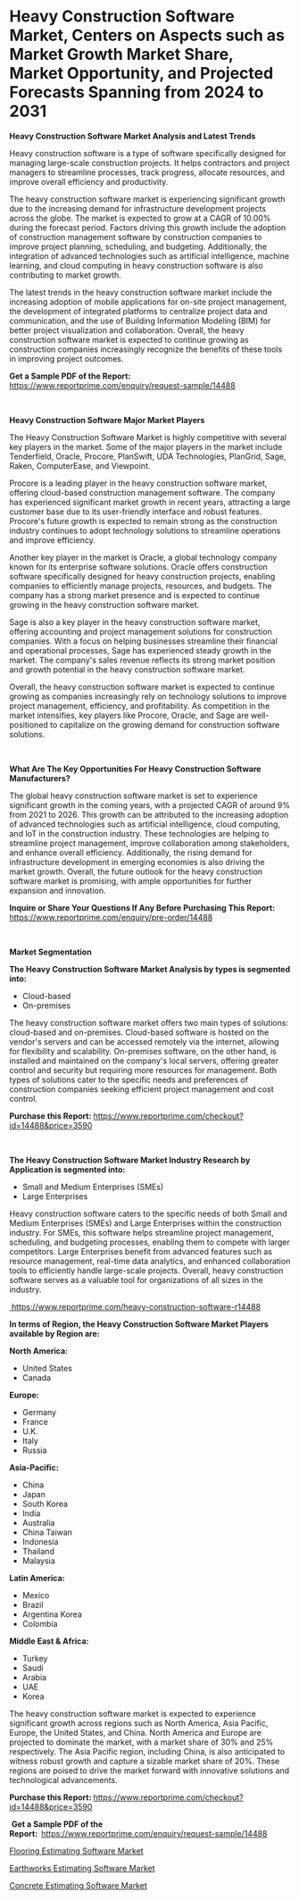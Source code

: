 <p><h1>Heavy Construction Software Market, Centers on Aspects such as Market Growth Market Share, Market Opportunity, and Projected Forecasts Spanning from 2024 to 2031</h1></p><p><strong>Heavy Construction Software Market Analysis and Latest Trends</strong></p>
<p><p>Heavy construction software is a type of software specifically designed for managing large-scale construction projects. It helps contractors and project managers to streamline processes, track progress, allocate resources, and improve overall efficiency and productivity.</p><p>The heavy construction software market is experiencing significant growth due to the increasing demand for infrastructure development projects across the globe. The market is expected to grow at a CAGR of 10.00% during the forecast period. Factors driving this growth include the adoption of construction management software by construction companies to improve project planning, scheduling, and budgeting. Additionally, the integration of advanced technologies such as artificial intelligence, machine learning, and cloud computing in heavy construction software is also contributing to market growth.</p><p>The latest trends in the heavy construction software market include the increasing adoption of mobile applications for on-site project management, the development of integrated platforms to centralize project data and communication, and the use of Building Information Modeling (BIM) for better project visualization and collaboration. Overall, the heavy construction software market is expected to continue growing as construction companies increasingly recognize the benefits of these tools in improving project outcomes.</p></p>
<p><strong>Get a Sample PDF of the Report:&nbsp;</strong> <a href="https://www.reportprime.com/enquiry/request-sample/14488">https://www.reportprime.com/enquiry/request-sample/14488</a></p>
<p>&nbsp;</p>
<p><strong>Heavy Construction Software Major Market Players</strong></p>
<p><p>The Heavy Construction Software Market is highly competitive with several key players in the market. Some of the major players in the market include Tenderfield, Oracle, Procore, PlanSwift, UDA Technologies, PlanGrid, Sage, Raken, ComputerEase, and Viewpoint.</p><p>Procore is a leading player in the heavy construction software market, offering cloud-based construction management software. The company has experienced significant market growth in recent years, attracting a large customer base due to its user-friendly interface and robust features. Procore's future growth is expected to remain strong as the construction industry continues to adopt technology solutions to streamline operations and improve efficiency.</p><p>Another key player in the market is Oracle, a global technology company known for its enterprise software solutions. Oracle offers construction software specifically designed for heavy construction projects, enabling companies to efficiently manage projects, resources, and budgets. The company has a strong market presence and is expected to continue growing in the heavy construction software market.</p><p>Sage is also a key player in the heavy construction software market, offering accounting and project management solutions for construction companies. With a focus on helping businesses streamline their financial and operational processes, Sage has experienced steady growth in the market. The company's sales revenue reflects its strong market position and growth potential in the heavy construction software market.</p><p>Overall, the heavy construction software market is expected to continue growing as companies increasingly rely on technology solutions to improve project management, efficiency, and profitability. As competition in the market intensifies, key players like Procore, Oracle, and Sage are well-positioned to capitalize on the growing demand for construction software solutions.</p></p>
<p>&nbsp;</p>
<p><strong>What Are The Key Opportunities For Heavy Construction Software Manufacturers?</strong></p>
<p><p>The global heavy construction software market is set to experience significant growth in the coming years, with a projected CAGR of around 9% from 2021 to 2026. This growth can be attributed to the increasing adoption of advanced technologies such as artificial intelligence, cloud computing, and IoT in the construction industry. These technologies are helping to streamline project management, improve collaboration among stakeholders, and enhance overall efficiency. Additionally, the rising demand for infrastructure development in emerging economies is also driving the market growth. Overall, the future outlook for the heavy construction software market is promising, with ample opportunities for further expansion and innovation.</p></p>
<p><strong>Inquire or Share Your Questions If Any Before Purchasing This Report:</strong> <a href="https://www.reportprime.com/enquiry/pre-order/14488">https://www.reportprime.com/enquiry/pre-order/14488</a></p>
<p>&nbsp;</p>
<p><strong>Market Segmentation</strong></p>
<p><strong>The Heavy Construction Software Market Analysis by types is segmented into:</strong></p>
<p><ul><li>Cloud-based</li><li>On-premises</li></ul></p>
<p><p>The heavy construction software market offers two main types of solutions: cloud-based and on-premises. Cloud-based software is hosted on the vendor's servers and can be accessed remotely via the internet, allowing for flexibility and scalability. On-premises software, on the other hand, is installed and maintained on the company's local servers, offering greater control and security but requiring more resources for management. Both types of solutions cater to the specific needs and preferences of construction companies seeking efficient project management and cost control.</p></p>
<p><strong>Purchase this Report:&nbsp;</strong><a href="https://www.reportprime.com/checkout?id=14488&price=3590">https://www.reportprime.com/checkout?id=14488&price=3590</a></p>
<p>&nbsp;</p>
<p><strong>The Heavy Construction Software Market Industry Research by Application is segmented into:</strong></p>
<p><ul><li>Small and Medium Enterprises (SMEs)</li><li>Large Enterprises</li></ul></p>
<p><p>Heavy construction software caters to the specific needs of both Small and Medium Enterprises (SMEs) and Large Enterprises within the construction industry. For SMEs, this software helps streamline project management, scheduling, and budgeting processes, enabling them to compete with larger competitors. Large Enterprises benefit from advanced features such as resource management, real-time data analytics, and enhanced collaboration tools to efficiently handle large-scale projects. Overall, heavy construction software serves as a valuable tool for organizations of all sizes in the industry.</p></p>
<p><a href="https://www.reportprime.com/heavy-construction-software-r14488">&nbsp;https://www.reportprime.com/heavy-construction-software-r14488</a></p>
<p><strong>In terms of Region, the Heavy Construction Software Market Players available by Region are:</strong></p>
<p>
    <p> <strong> North America: </strong>
        <ul>
            <li>United States</li>
            <li>Canada</li>
        </ul>
        </p> 
    <p> <strong> Europe: </strong>
        <ul>
            <li>Germany</li>
            <li>France</li>
            <li>U.K.</li>
            <li>Italy</li>
            <li>Russia</li>
        </ul>
        </p> 
    <p> <strong> Asia-Pacific: </strong>
        <ul>
            <li>China</li>
            <li>Japan</li>
            <li>South Korea</li>
            <li>India</li>
            <li>Australia</li>
            <li>China Taiwan</li>
            <li>Indonesia</li>
            <li>Thailand</li>
            <li>Malaysia</li>
        </ul>
        </p> 
    <p> <strong> Latin America: </strong>
        <ul>
            <li>Mexico</li>
            <li>Brazil</li>
            <li>Argentina Korea</li>
            <li>Colombia</li>
        </ul>
        </p> 
    <p> <strong> Middle East & Africa: </strong>
        <ul>
            <li>Turkey</li>
            <li>Saudi</li>
            <li>Arabia</li>
            <li>UAE</li>
            <li>Korea</li>
        </ul>
    </p>
    </p>
<p><p>The heavy construction software market is expected to experience significant growth across regions such as North America, Asia Pacific, Europe, the United States, and China. North America and Europe are projected to dominate the market, with a market share of 30% and 25% respectively. The Asia Pacific region, including China, is also anticipated to witness robust growth and capture a sizable market share of 20%. These regions are poised to drive the market forward with innovative solutions and technological advancements.</p></p>
<p><strong>Purchase this Report: </strong><a href="https://www.reportprime.com/checkout?id=14488&price=3590">https://www.reportprime.com/checkout?id=14488&price=3590</a></p>
<p>&nbsp;<strong>Get a Sample PDF of the Report:&nbsp;&nbsp;</strong><a href="https://www.reportprime.com/enquiry/request-sample/14488">https://www.reportprime.com/enquiry/request-sample/14488</a></p>
<p><strong></strong></p>
<p><p><a href="https://github.com/waylose1223/Market-Research-Report-List-1/blob/main/flooring-estimating-software-market.md">Flooring Estimating Software Market</a></p><p><a href="https://github.com/sardarp081/Market-Research-Report-List-1/blob/main/earthworks-estimating-software-market.md">Earthworks Estimating Software Market</a></p><p><a href="https://github.com/gcimaudf65/Market-Research-Report-List-1/blob/main/concrete-estimating-software-market.md">Concrete Estimating Software Market</a></p></p>